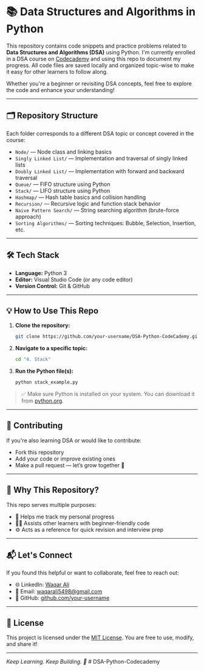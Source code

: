 # 📚 Data Structures and Algorithms in Python

This repository contains code snippets and practice problems related to **Data Structures and Algorithms (DSA)** using Python. I'm currently enrolled in a DSA course on [Codecademy](https://www.codecademy.com/) and using this repo to document my progress. All code files are saved locally and organized topic-wise to make it easy for other learners to follow along.

Whether you're a beginner or revisiting DSA concepts, feel free to explore the code and enhance your understanding!

---

## 🗂️ Repository Structure

Each folder corresponds to a different DSA topic or concept covered in the course:

- `Node/` — Node class and linking basics
- `Singly Linked List/` — Implementation and traversal of singly linked lists
- `Doubly Linked List/` — Implementation with forward and backward traversal
- `Queue/` — FIFO structure using Python
- `Stack/` — LIFO structure using Python
- `Hashmap/` — Hash table basics and collision handling
- `Recursion/` — Recursive logic and function stack behavior
- `Naive Pattern Search/` — String searching algorithm (brute-force approach)
- `Sorting Algorithms/` — Sorting techniques: Bubble, Selection, Insertion, etc.

---

## 🛠️ Tech Stack

- **Language:** Python 3
- **Editor:** Visual Studio Code (or any code editor)
- **Version Control:** Git & GitHub

---

## 💡 How to Use This Repo

1. **Clone the repository:**

   ```bash
   git clone https://github.com/your-username/DSA-Python-CodeCademy.git
   ```

2. **Navigate to a specific topic:**

   ```bash
   cd "4. Stack"
   ```

3. **Run the Python file(s):**
   ```bash
   python stack_example.py
   ```

> ✅ Make sure Python is installed on your system. You can download it from [python.org](https://www.python.org/downloads/).

---

## 🤝 Contributing

If you're also learning DSA or would like to contribute:

- Fork this repository
- Add your code or improve existing ones
- Make a pull request — let’s grow together 🚀

---

## 🎯 Why This Repository?

This repo serves multiple purposes:

- 📘 Helps me track my personal progress
- 🧑‍🏫 Assists other learners with beginner-friendly code
- ⚙️ Acts as a reference for quick revision and interview prep

---

## 📬 Let's Connect

If you found this helpful or want to collaborate, feel free to reach out:

- 🌐 LinkedIn: [Waqar Ali](https://www.linkedin.com/in/waqarali5498)
- 📧 Email: waqarali5498@gmail.com
- 🌱 GitHub: [github.com/your-username](https://github.com/waqarali5498)

---

## 📄 License

This project is licensed under the [MIT License](LICENSE). You are free to use, modify, and share it!

---

_Keep Learning. Keep Building. 🌟_
#   D S A - P y t h o n - C o d e c a d e m y  
 